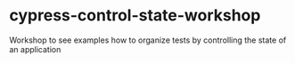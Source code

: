 # cypress-control-state-workshop
Workshop to see examples how to organize tests by controlling the state of an application
